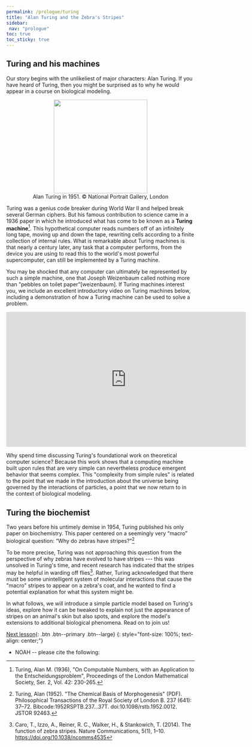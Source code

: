 ```yaml
---
permalink: /prologue/turing
title: "Alan Turing and the Zebra's Stripes"
sidebar:
 nav: "prologue"
toc: true
toc_sticky: true
---
```


## Turing and his machines

Our story begins with the unlikeliest of major characters: Alan Turing. If you have heard of Turing, then you might be surprised as to why he would appear in a course on biological modeling.

<center>
<img src = "../assets/images/alan_turing_npg_cc.png" width="250">
<figcaption>Alan Turing in 1951. © National Portrait Gallery, London</figcaption>
</center>

Turing was a genius code breaker during World War II and helped break several German ciphers. But his famous contribution to science came in a 1936 paper in which he introduced what has come to be known as a **Turing machine**[^numbers]. This hypothetical computer reads numbers off of an infinitely long tape, moving up and down the tape, rewriting cells according to a finite collection of internal rules. What is remarkable about Turing machines is that nearly a century later, any task that a computer performs, from the device you are using to read this to the world's most powerful supercomputer, can still be implemented by a Turing machine.

You may be shocked that any computer can ultimately be represented by such a simple machine, one that Joseph Weizenbaum called nothing more than "pebbles on toilet paper"[weizenbaum]. If Turing machines interest you, we include an excellent introductory video on Turing machines below, including a demonstration of how a Turing machine can be used to solve a problem.

<iframe width="640" height="360" src="https://www.youtube-nocookie.com/embed/PLVCscCY4xI" frameborder="0" allowfullscreen></iframe>

Why spend time discussing Turing's foundational work on theoretical computer science?  Because this work shows that a computing machine built upon rules that are very simple can nevertheless produce emergent behavior that seems complex. This "complexity from simple rules" is related to the point that we made in the introduction about the universe being governed by the interactions of particles, a point that we now return to in the context of biological modeling.

## Turing the biochemist

Two years before his untimely demise in 1954, Turing published his only paper on biochemistry. This paper centered on a seemingly very “macro” biological question: “Why do zebras have stripes?”[^morphogenesis]

To be more precise, Turing was not approaching this question from the perspective of why zebras have evolved to have stripes --- this was unsolved in Turing's time, and recent research has indicated that the stripes may be helpful in warding off flies[^zebra]. Rather, Turing acknowledged that there must be some unintelligent system of molecular interactions that cause the "macro" stripes to appear on a zebra's coat, and he wanted to find a potential explanation for what this system might be.

In what follows, we will introduce a simple particle model based on Turing's ideas, explore how it can be tweaked to explain not just the appearance of stripes on an animal's skin but also spots, and explore the model's extensions to additional biological phenomena. Read on to join us!

[Next lesson](random-walk){: .btn .btn--primary .btn--large}
{: style="font-size: 100%; text-align: center;"}

* NOAH -- please cite the following:

[^numbers]: Turing, Alan M. (1936), "On Computable Numbers, with an Application to the Entscheidungsproblem", Proceedings of the London Mathematical Society, Ser. 2, Vol. 42: 230-265.

[^weizenbaum]: Weizenbaum, Joseph (1976), Computer Power and Human Reason (New York: W.H. Freeman).

[^morphogenesis]: Turing, Alan (1952). "The Chemical Basis of Morphogenesis" (PDF). Philosophical Transactions of the Royal Society of London B. 237 (641): 37–72. Bibcode:1952RSPTB.237...37T. doi:10.1098/rstb.1952.0012. JSTOR 92463.

[^zebra]: Caro, T., Izzo, A., Reiner, R. C., Walker, H., & Stankowich, T. (2014). The function of zebra stripes. Nature Communications, 5(1), 1–10. https://doi.org/10.1038/ncomms4535
